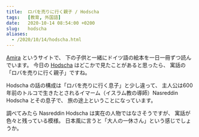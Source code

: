 ```yaml
---
title:  ロバを売りに行く親子 / Hodscha
tags:	[教育, 外国語]
date:	2020-10-14 08:54:00 +0200
slug:   hodscha
aliases:
  - /2020/10/14/hodscha.html
---
```

[Amira](http://desktop.amira-lesen.de/) というサイトで、
下の子供と一緒にドイツ語の絵本を一日一冊ずつ読んでいます。
今日の [Hodscha](http://desktop.amira-lesen.de/#book=13&p=1) はどこかで見たことがあると思ったら、
寓話の「ロバを売りに行く親子」ですね。

Hodscha の話の構成は「ロバを売りに行く息子」と少し違って、
主人公は600年前のトルコで生きたとされるイマーム（イスラム教の導師）Nasreddin Hodscha とその息子で、
旅の途上ということになっています。

調べてみたら Nasreddin Hodscha は実在の人物ではなさそうですが、
寓話が色々と残っている模様。
日本風に言うと「大人の一休さん」という感じでしょうか。
